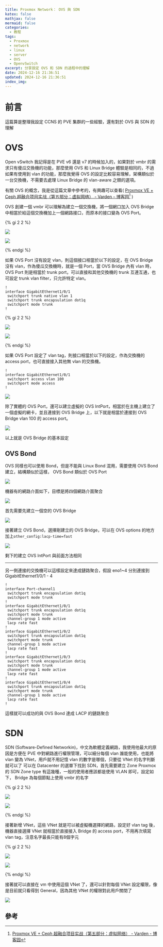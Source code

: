 ```yaml
---
title: Proxmox Network： OVS 與 SDN
katex: false
mathjax: false
mermaid: false
categories:
  - 教程
tags:
  - Proxmox
  - network
  - linux
  - server
  - OVS
  - OpenvSwitch
excerpt: 分享設定 OVS 和 SDN 的過程中的理解
date: 2024-12-16 21:36:51
updated: 2024-12-16 21:36:51
index_img:
---
```



# 前言

這篇算是整理我設定 CCNS 的 PVE 集群的一些經驗，還有對於 OVS 與 SDN 的理解

# OVS

Open vSwitch 我記得是在 PVE v6 還是 v7 的時候加入的，如果對於 vmbr 的需求只有傻瓜交換機的功能，那麼使用 OVS 和 Linux Bridge 體驗是相同的，不過如果有使用到 vlan 的功能，那麼我覺得 OVS 的設定比較容易理解，架構類似於一台交換機，不需要去處理 Linux Bridge 的 vlan-aware 之類的選項。

有關 OVS 的概念，我是從這篇文章中參考的，有興趣可以查看( [Proxmox VE + Ceph 超融合项目实战（第五部分：虚拟网络） - Varden - 博客园](https://www.cnblogs.com/varden/p/15206928.html)[^1] )

OVS 創建一個 vmbr 可以理解為建立一個交換機，將一個網口加入 OVS Bridge 中相當於給這個交換機加上一個網路接口，而原本的接口變為 OVS Port。

{% gi 2 2 %}

![](ovs_interface.png)

![](ovs_bridge.png)

{% endgi %}

如果 OVS Port 沒有設定 vlan，則這個接口相當於以下的設定，在 OVS Bridge 沒有 vlan，作為傻瓜交換機時，就是一個 Port，當 OVS Bridge 內有 vlan 時， OVS Port 則是相當於 trunk port，可以直接和其他交換機的 trunk 互連互通，也可設定 trunk vlan filter，只允許特定 vlan。

```CISCO
!
interface GigabitEthernet1/0/1
 switchport trunk native vlan 1
 switchport trunk encapsulation dot1q
 switchport mode trunk
!
```

{% gi 2 2 %}

![](ovs_port_1.png)

![](ovs_port_2.png)

{% endgi %}

如果 OVS Port 設定了 vlan tag，則接口相當於以下的設定，作為交換機的 access port，也可直接接入其他無 vlan 的交換機。

```CISCO
!
interface GigabitEthernet1/0/1
 switchport access vlan 100
 switchport mode access
!
```

![](ovs_port_3.png)

除了實體的 OVS Port，還可以建立虛擬的 OVS IntPort，相當於在主機上建立了一個虛擬的網卡，並且連接到 OVS Bridge 上，以下就是相當於連接到 OVS Bridge vlan 100 的 access port。

![](ovs_vlan.png)

以上就是 OVS Bridge 的基本設定

##  OVS Bond

OVS 同樣也可以使用 Bond，但是不能與 Linux Bond 混用，需要使用 OVS Bond 建立，結構類似於這樣， OVS Bond 類似於 OVS Port

![](ovs_bond_structure.png)

機器有的網路介面如下，目標是將四個網路介面聚合

![](ovs_bond_interface.png)

首先需要先建立一個空的 OVS Bridge

![](ovs_bond_bridge.png)

接著建立 OVS Bond，選擇剛建立的 OVS Bridge，可以在 OVS options 的地方加上`other_config:lacp-time=fast`

![](ovs_bond.png)

剩下的建立 OVS IntPort 與前面方法相同

---

另一側連接的交換機可以這樣設定來達成鏈路聚合，假設 eno1~4 分別連接到 GigabitEthernet1/0/1 - 4

```CISCO
!
interface Port-channel1
 switchport trunk encapsulation dot1q
 switchport mode trunk
!
interface GigabitEthernet1/0/1
 switchport trunk encapsulation dot1q
 switchport mode trunk
 channel-group 1 mode active
 lacp rate fast
!
interface GigabitEthernet1/0/2
 switchport trunk encapsulation dot1q
 switchport mode trunk
 channel-group 1 mode active
 lacp rate fast
!
interface GigabitEthernet1/0/3
 switchport trunk encapsulation dot1q
 switchport mode trunk
 channel-group 1 mode active
 lacp rate fast
!
interface GigabitEthernet1/0/4
 switchport trunk encapsulation dot1q
 switchport mode trunk
 channel-group 1 mode active
 lacp rate fast
!
```

這樣就可以成功的與 OVS Bond 達成 LACP 的鏈路聚合

# SDN

SDN (Software-Defined Networkin)，中文為軟體定義網路，我使用他最大的原因是方便在 PVE 中對網路進行權限管理，可以細分每個 vlan 誰能使用，也能將 vlan 變為 VNet，用戶就不用記憶 vlan 的數字是哪個，只要從 VNet 的名字判斷就可以了
可以在 Datacenter 的選單下找到 SDN，首先需要建立 Zone
Proxmox 的 SDN Zone type 有這幾種，一般的使用者應該都是使用 VLAN 即可，設定如下， Bridge 為每個節點上使用 vmbr 的名字

{% gi 2 2 %}

![](sdn_type.png)

![](sdn_vlan_zone.png)

{% endgi %}

接著新增 VNet，這些 VNet 就是可以被虛擬機選擇的網路，設定好 vlan tag 後，機器直接選擇 VNet 就相當於直接接入 Bridge 的 access port，不用再次填寫 vlan tag，注意名字最長只能有8個字元

{% gi 2 2 %}

![](sdn_vnets.png)

![](sdn_vnet.png)

{% endgi %}

接著就可以直接在 vm 中使用這個 VNet 了，還可以針對每個 VNet 設定權限，像是目前就只看得到 General，因為其他 VNet 的權限對此用戶關閉了

![](sdn_vm.png)

## 參考

[^1]: [Proxmox VE + Ceph 超融合项目实战（第五部分：虚拟网络） - Varden - 博客园](https://www.cnblogs.com/varden/p/15206928.html)
[^2]: [Open vSwitch - Proxmox VE](https://pve.proxmox.com/wiki/Open_vSwitch)
[^3]: [Configuring Proxmox VE 8 with an Open vSwitch LACP Bond and VLAN-aware Bridge for easy VLAN assignment](https://syslynx.net/proxmox-open-vswitch-lacp-vlans/)
[^4]: [EtherChannel PAgP LACP 以太通道 - Jan Ho 的網絡世界](https://www.jannet.hk/etherchannel-pagp-lacp-zh-hant/)
[^5]: [Understanding the OpenvSwitch Bonding | hwchiu learning note](https://www.hwchiu.com/docs/2015/openvswitch-bonding)